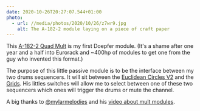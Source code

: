 ```yaml
---
date: 2020-10-26T20:27:07.544+01:00
photo:
  - url: //media/photos/2020/10/26/z7wr9.jpg
    alt: The A-182-2 module laying on a piece of craft paper
---
```

This [A-182-2 Quad Mult](http://www.doepfer.de/a1822.htm) is my first Doepfer module. (It's a shame after one year and a half into Eurorack and ~400hp of modules to get one from the guy who invented this format.)

The purpose of this little passive module is to be the interface between my two drums sequencers. It will sit between the [Euclidean Circles V2](https://vpme.de/euclidean-circles/) and the [Grids](https://mutable-instruments.net/modules/grids/). His littles switches will allow me to select between one of these two sequencers which ones will trigger the drums or mute the channel.

A big thanks to [@mylarmelodies](https://mobile.twitter.com/mylarmelodies) and his [video about mult modules](https://youtu.be/iIAC1Cew9r8).
